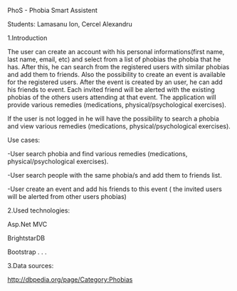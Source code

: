 PhoS - Phobia Smart Assistent

Students: Lamasanu Ion, Cercel Alexandru

1.Introduction

The user can create an account with his personal informations(first name, last name, email, etc) and select from a list
of phobias the phobia that he has. After this, he can search from the registered users with similar phobias and add them to friends.
Also the possibility to create an event is available for the registered users. After the event is created by an user, he can add his friends to event. Each invited friend will be alerted with the existing phobias of the others users attending at that event. 
The application will provide various remedies (medications, physical/psychological exercises).

If the user is not logged in he will have the possibility to search a phobia and view various remedies (medications, physical/psychological exercises).

Use cases:

-User search phobia and find various remedies (medications, physical/psychological exercises).

-User search people with the same phobia/s and add them to friends list.

-User create an event and add his friends to this event ( the invited users will be alerted from other users phobias)

2.Used technologies:

Asp.Net MVC

BrightstarDB

Bootstrap
.
.
.

3.Data sources:

http://dbpedia.org/page/Category:Phobias
 
















          

